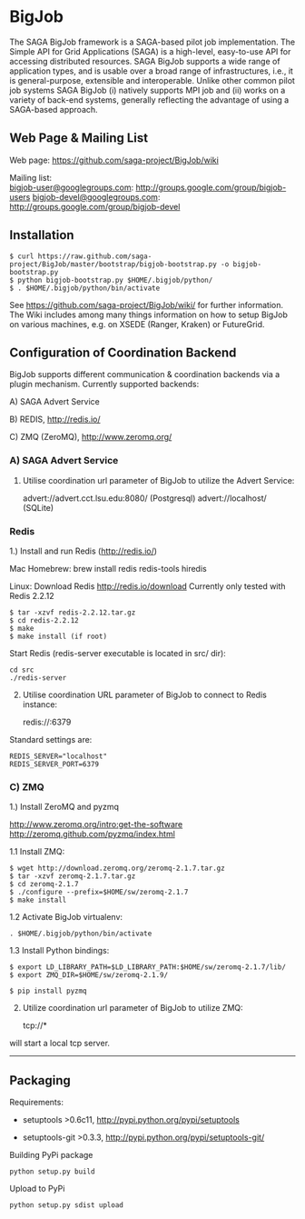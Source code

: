 BigJob  
=============

The SAGA BigJob framework is a SAGA-based pilot job implementation. The  Simple API for Grid Applications (SAGA) is a high-level, easy-to-use API for accessing distributed resources. SAGA BigJob supports a wide range of application types, and is usable over a broad range of infrastructures, i.e., it is general-purpose, extensible and interoperable. Unlike other common pilot job systems SAGA BigJob 
(i) natively supports MPI job and 
(ii) works on a variety of back-end systems, generally reflecting the advantage of using a SAGA-based approach. 



Web Page & Mailing List
-----------------------

Web page: https://github.com/saga-project/BigJob/wiki

Mailing list:  
bigjob-user@googlegroups.com: http://groups.google.com/group/bigjob-users
bigjob-devel@googlegroups.com: http://groups.google.com/group/bigjob-devel

Installation
-------------

    $ curl https://raw.github.com/saga-project/BigJob/master/bootstrap/bigjob-bootstrap.py -o bigjob-bootstrap.py
    $ python bigjob-bootstrap.py $HOME/.bigjob/python/
    $ . $HOME/.bigjob/python/bin/activate

See https://github.com/saga-project/BigJob/wiki/ for further information. The Wiki includes among many things information on how to setup BigJob on various machines, e.g. on XSEDE (Ranger, Kraken) or FutureGrid.


Configuration of Coordination Backend
-------------------------------------

BigJob supports different communication & coordination backends via a plugin mechanism.
Currently supported backends:

A) SAGA Advert Service

B) REDIS, http://redis.io/

C) ZMQ (ZeroMQ), http://www.zeromq.org/


### A) SAGA Advert Service

1) Utilise coordination url parameter of BigJob to utilize the Advert Service:

	advert://advert.cct.lsu.edu:8080/ (Postgresql)
	advert://localhost/ (SQLite)


### Redis

1.) Install and run Redis (http://redis.io/)

Mac Homebrew:
	brew install redis redis-tools hiredis

Linux:
Download Redis http://redis.io/download
Currently only tested with Redis 2.2.12

	$ tar -xzvf redis-2.2.12.tar.gz
	$ cd redis-2.2.12
	$ make
	$ make install (if root)


Start Redis (redis-server executable is located in src/ dir):

	cd src
	./redis-server


2) Utilise coordination URL parameter of BigJob to connect to Redis instance:

	redis://<hostname>:6379

Standard settings are:

	REDIS_SERVER="localhost"
	REDIS_SERVER_PORT=6379


### C) ZMQ

1.) Install ZeroMQ and pyzmq

http://www.zeromq.org/intro:get-the-software
http://zeromq.github.com/pyzmq/index.html

1.1 Install ZMQ:

	$ wget http://download.zeromq.org/zeromq-2.1.7.tar.gz
	$ tar -xzvf zeromq-2.1.7.tar.gz
	$ cd zeromq-2.1.7
	$ ./configure --prefix=$HOME/sw/zeromq-2.1.7
	$ make install


1.2 Activate BigJob virtualenv:

	. $HOME/.bigjob/python/bin/activate

1.3 Install Python bindings:

	$ export LD_LIBRARY_PATH=$LD_LIBRARY_PATH:$HOME/sw/zeromq-2.1.7/lib/
	$ export ZMQ_DIR=$HOME/sw/zeromq-2.1.9/
	
	$ pip install pyzmq


2) Utilize coordination url parameter of BigJob to utilize ZMQ:

	tcp://*

will start a local tcp server.

---------------------------------------

Packaging
-------------------------------------

Requirements:

*  setuptools >0.6c11, http://pypi.python.org/pypi/setuptools

*  setuptools-git >0.3.3, http://pypi.python.org/pypi/setuptools-git/

Building PyPi package

	python setup.py build

Upload to PyPi

	python setup.py sdist upload
